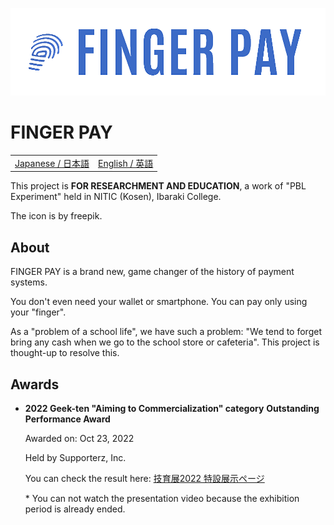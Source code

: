 [![LOGO OF FINGER PAY](/profile/README/assets/FINGER-PAY_BANNER_SMALL_TRANSPARENT.png)](https://github.com/fingerpay)

# FINGER PAY

<table>
  <tbody>
    <tr>
      <td>
        <a href="https://github.com/fingerpay/.github/blob/main/profile/README/README.jp.md">Japanese / 日本語</a>
      </td>
      <td>
        <a href="https://github.com/fingerpay/.github/blob/main/profile/README/README.en.md">English / 英語</a>
      </td>
    </tr>
  </tbody>
</table>

This project is **FOR RESEARCHMENT AND EDUCATION**, a work of "PBL Experiment" held in NITIC (Kosen), Ibaraki College.

The icon is by freepik.

## About

FINGER PAY is a brand new, game changer of the history of payment systems.

You don't even need your wallet or smartphone. You can pay only using your "finger".

As a "problem of a school life", we have such a problem: "We tend to forget bring any cash when we go to the school
store or cafeteria".
This project is thought-up to resolve this.

## Awards

- **2022 Geek-ten "Aiming to Commercialization" category** **Outstanding Performance Award**

  Awarded on: Oct 23, 2022

  Held by Supporterz, Inc.

  You can check the result
  here: [技育展2022 特設展示ページ](https://talent.supporterz.jp/geekten/2022/exhibition.html#theme4)

  \* You can not watch the presentation video because the exhibition period is already ended.

